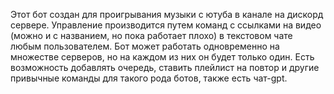 Этот бот создан для проигрывания музыки с ютуба в канале на дискорд сервере. Управление производится путем команд с ссылками на видео (можно и с названием, но пока работает плохо) в текстовом чате любым пользователем. Бот может работать одновременно на множестве серверов, но на каждом из них он будет только один. Есть возможность добавлять очередь, ставить плейлист на повтор и другие привычные команды для такого рода ботов, также есть чат-gpt.
